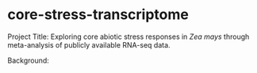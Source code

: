 # core-stress-transcriptome
Project Title: Exploring core abiotic stress responses in *Zea mays* through meta-analysis of publicly available RNA-seq data.

Background: 
